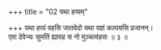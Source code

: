 +++
title = "02 यथा हव्यम्"

+++
यथा हव्यं वहसि जातवेदो यथा यज्ञं कल्पयसि प्रजानन्।  
एवा देवेभ्यः सुमतिं ह्यावह स नो मुञ्चत्वंहसः ॥ ३ ॥